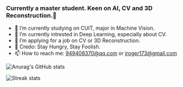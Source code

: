 ### Currently a master student. Keen on AI, CV and 3D Reconstruction.👋

- 🔭 I’m currently studying on CUIT, major in Machine Vision.
- 🌱 I’m currently intrested in Deep Learning, especially about CV.
- 🤔 I’m applying for a job on CV or 3D Reconstruction.
- 💬 Credo: Stay Hungry, Stay Foolish.
- 📫 How to reach me: 949408370@qq.com or jroger173@gmail.com


![Anurag's GitHub stats](https://github-readme-stats.vercel.app/api?username=Rogerlv51&theme=default&show_icons=true)

![Streak stats](https://github-readme-streak-stats.herokuapp.com/?user=Rogerlv51&show_icons=true&theme=tokyonight)


